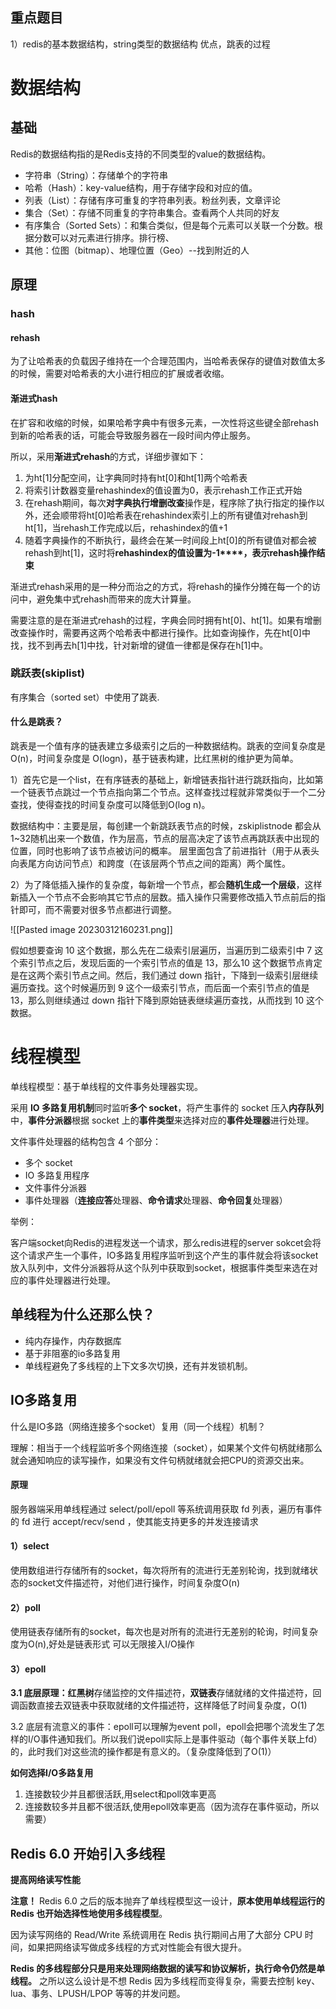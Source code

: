 
## 重点题目
1）redis的基本数据结构，string类型的数据结构 优点，跳表的过程

# 数据结构

## 基础
Redis的数据结构指的是Redis支持的不同类型的value的数据结构。

-   字符串（String）：存储单个的字符串
-   哈希（Hash）：key-value结构，用于存储字段和对应的值。
-   列表（List）：存储有序可重复的字符串列表。粉丝列表，文章评论
-   集合（Set）：存储不同重复的字符串集合。查看两个人共同的好友
-   有序集合（Sorted Sets）：和集合类似，但是每个元素可以关联一个分数。根据分数可以对元素进行排序。排行榜、
-   其他：位图（bitmap）、地理位置（Geo）--找到附近的人

## 原理

### hash

#### rehash

为了让哈希表的负载因子维持在一个合理范围内，当哈希表保存的键值对数值太多的时候，需要对哈希表的大小进行相应的扩展或者收缩。

#### 渐进式hash

在扩容和收缩的时候，如果哈希字典中有很多元素，一次性将这些键全部rehash到新的哈希表的话，可能会导致服务器在一段时间内停止服务。

所以，采用**渐进式rehash**的方式，详细步骤如下：
1.  为ht[1]分配空间，让字典同时持有ht[0]和ht[1]两个哈希表
2.  将索引计数器变量rehashindex的值设置为0，表示rehash工作正式开始
3.  在rehash期间，每次**对字典执行增删改查**操作是，程序除了执行指定的操作以外，还会顺带将ht[0]哈希表在rehashindex索引上的所有键值对rehash到ht[1]，当rehash工作完成以后，rehashindex的值+1
4.  随着字典操作的不断执行，最终会在某一时间段上ht[0]的所有键值对都会被rehash到ht[1]，这时将**rehashindex****的值设置为****-1****，表示rehash操作结束**

渐进式rehash采用的是一种分而治之的方式，将rehash的操作分摊在每一个的访问中，避免集中式rehash而带来的庞大计算量。

需要注意的是在渐进式rehash的过程，字典会同时拥有ht[0]、ht[1]。如果有增删改查操作时，需要再这两个哈希表中都进行操作。比如查询操作，先在ht[0]中找，找不到再去h[1]中找，针对新增的键值一律都是保存在h[1]中。




### 跳跃表(skiplist)

有序集合（sorted set）中使用了跳表.

#### 什么是跳表？

跳表是一个值有序的链表建立多级索引之后的一种数据结构。跳表的空间复杂度是 O(n)，时间复杂度是 O(logn)，基于链表构建，比红黑树的维护更为简单。


1）首先它是一个list，在有序链表的基础上，新增链表指针进行跳跃指向，比如第一个链表节点跳过一个节点指向第二个节点。这样查找过程就非常类似于一个二分查找，使得查找的时间复杂度可以降低到O(log n)。

数据结构中：主要是层，每创建一个新跳跃表节点的时候，zskiplistnode 都会从1~32随机出来一个数值，作为层高，节点的层高决定了该节点再跳跃表中出现的位置，同时也影响了该节点被访问的概率。
层里面包含了前进指针（用于从表头向表尾方向访问节点）和跨度（在该层两个节点之间的距离）两个属性。

2）为了降低插入操作的复杂度，每新增一个节点，都会**随机生成一个层级**，这样新插入一个节点不会影响其它节点的层数。插入操作只需要修改插入节点前后的指针即可，而不需要对很多节点都进行调整。

![[Pasted image 20230312160231.png]]

假如想要查询 10 这个数据，那么先在二级索引层遍历，当遍历到二级索引中 7 这个索引节点之后，发现后面的一个索引节点的值是 13，那么10 这个数据节点肯定是在这两个索引节点之间。然后，我们通过 down 指针，下降到一级索引层继续遍历查找。这个时候遍历到 9 这个一级索引节点，而后面一个索引节点的值是 13，那么则继续通过 down 指针下降到原始链表继续遍历查找，从而找到 10 这个数据。

# 线程模型

单线程模型：基于单线程的文件事务处理器实现。

采用 **IO 多路复用机制**同时监听**多个 socket**，将产生事件的 socket 压入**内存队列**中，**事件分派器**根据 socket 上的**事件类型**来选择对应的**事件处理器**进行处理。

文件事件处理器的结构包含 4 个部分：

-   多个 socket
-   IO 多路复用程序
-   文件事件分派器
-   事件处理器（**连接应答**处理器、**命令请求**处理器、**命令回复**处理器）

举例：

客户端socket向Redis的进程发送一个请求，那么redis进程的server sokcet会将这个请求产生一个事件，IO多路复用程序监听到这个产生的事件就会将该socket放入队列中，文件分派器将从这个队列中获取到socket，根据事件类型来选在对应的事件处理器进行处理。


## 单线程为什么还那么快？

- 纯内存操作，内存数据库
- 基于非阻塞的io多路复用
- 单线程避免了多线程的上下文多次切换，还有并发锁机制。

## IO多路复用

什么是IO多路（网络连接多个socket）复用（同一个线程）机制？

理解：相当于一个线程监听多个网络连接（socket），如果某个文件句柄就绪那么就会通知响应的读写操作，如果没有文件句柄就绪就会把CPU的资源交出来。

#### 原理

服务器端采用单线程通过 select/poll/epoll 等系统调用获取 fd 列表，遍历有事件的 fd 进行 accept/recv/send ，使其能支持更多的并发连接请求

#### 1）select

使用数组进行存储所有的socket，每次将所有的流进行无差别轮询，找到就绪状态的socket文件描述符，对他们进行操作，时间复杂度O(n)

#### 2）poll

使用链表存储所有的socket，每次也是对所有的流进行无差别的轮询，时间复杂度为O(n),好处是链表形式 可以无限接入I/O操作

#### 3）epoll

**3.1 底层原理：红黑树**存储监控的文件描述符，**双链表**存储就绪的文件描述符，回调函数直接去双链表中获取就绪的文件描述符，这样降低了时间复杂度，O(1)



3.2 底层有流意义的事件：epoll可以理解为event poll，epoll会把哪个流发生了怎样的I/O事件通知我们。所以我们说epoll实际上是事件驱动（每个事件关联上fd）的，此时我们对这些流的操作都是有意义的。（复杂度降低到了O(1)）

**如何选择I/O多路复用**

1.  连接数较少并且都很活跃,用select和poll效率更高
2.  连接数较多并且都不很活跃,使用epoll效率更高（因为流存在事件驱动，所以需要）

## Redis 6.0 开始引入多线程

**提高网络读写性能**

**注意！** Redis 6.0 之后的版本抛弃了单线程模型这一设计，**原本使用单线程运行的 Redis 也开始选择性地使用多线程模型**。

因为读写网络的 Read/Write 系统调用在 Redis 执行期间占用了大部分 CPU 时间，如果把网络读写做成多线程的方式对性能会有很大提升。

**Redis 的多线程部分只是用来处理网络数据的读写和协议解析，执行命令仍然是单线程。** 之所以这么设计是不想 Redis 因为多线程而变得复杂，需要去控制 key、lua、事务、LPUSH/LPOP 等等的并发问题。
